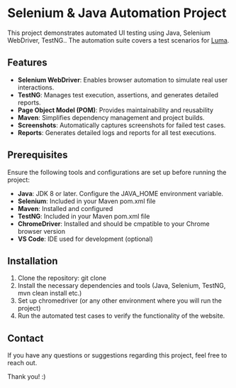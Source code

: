 # Selenium & Java Automation Project

This project demonstrates automated UI testing using Java, Selenium WebDriver, TestNG.. 
The automation suite covers a test scenarios for [Luma](https://magento.softwaretestingboard.com/).


## Features

- **Selenium WebDriver**: Enables browser automation to simulate real user interactions.
- **TestNG**: Manages test execution, assertions, and generates detailed reports.
- **Page Object Model (POM)**: Provides maintainability and reusability
- **Maven**: Simplifies dependency management and project builds.
- **Screenshots**: Automatically captures screenshots for failed test cases.
- **Reports**: Generates detailed logs and reports for all test executions.

## Prerequisites

Ensure the following tools and configurations are set up before running the project:

- **Java**: JDK 8 or later. Configure the JAVA_HOME environment variable.
- **Selenium**: Included in your Maven pom.xml file
- **Maven**: Installed and configured
- **TestNG**: Included in your Maven pom.xml file
- **ChromeDriver**: Installed and should be cmpatible to your Chrome browser version
- **VS Code**: IDE used for development (optional)

## Installation

1. Clone the repository: git clone <repository-url>
2. Install the necessary dependencies and tools (Java, Selenium, TestNG, mvn clean install etc.)
3. Set up chromedriver (or any other environment where you will run the project)
4. Run the automated test cases to verify the functionality of the website.


## Contact
If you have any questions or suggestions regarding this project, feel free to reach out.

Thank you! :)